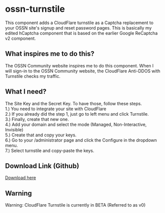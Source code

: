 # ossn-turnstile
This component adds a CloudFlare turnstile as a Captcha replacement to your OSSN site's signup and reset password pages. This is basically my edited hCaptcha component that is based on the earlier Google ReCaptcha v2 component.

## What inspires me to do this?
The OSSN Community website inspires me to do this component. When I will sign-in to the OSSN Community website, the CloudFlare Anti-DDOS with Turnstile checks my traffic.

## What I need?
The Site Key and the Secret Key. To have those, follow these steps.
<br>
1.) You need to integrate your site with CloudFlare<br>
2.) If you already did the step 1, just go to left menu and click Turnstile.<br>
3.) Finally, create that new one.<br>
4.) Add your domain and select the mode (Managed,  Non-Interactive, Invisible)<br>
5.) Create that and copy your keys.<br>
6.) Go to your /administrator page and click the Configure in the dropdown menu.<br>
7.) Select turnstile and copy-paste the keys.

## Download Link (Github)
[Download here](https://github.com/thedoggybrad/ossn-turnstile/releases/download/1.0/turnstile.zip)

## Warning
Warning: CloudFlare Turnstile is currently in BETA (Referred to as v0)
